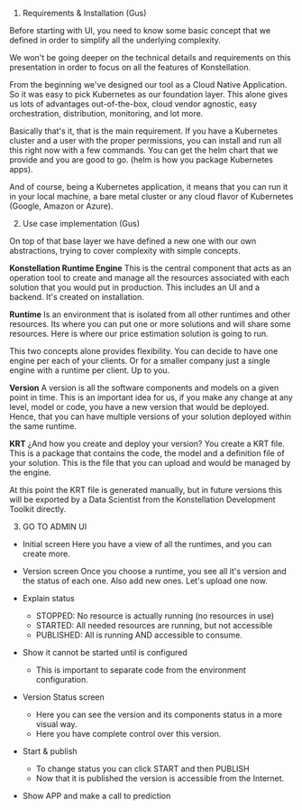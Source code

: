 
1.  Requirements & Installation (Gus)

Before starting with UI, you need to know some basic concept that we defined in order to simplify all the underlying complexity. 

We won't be going deeper on the technical details and requirements on this presentation in order to focus on all the features of Konstellation. 

From the beginning we've designed our tool as a Cloud Native Application. So it was easy to pick Kubernetes as our foundation layer. This alone gives us lots of advantages out-of-the-box, cloud vendor agnostic, easy orchestration, distribution, monitoring, and lot more.

Basically that's it, that is the main requirement. If you have a Kubernetes cluster and a user with the proper permissions, you can install and run all this right now with a few commands. You can get the helm chart that we provide and you are good to go. (helm is how you package Kubernetes apps).

And of course, being a Kubernetes application, it means that you can run it in your local machine, a bare metal cluster or any cloud flavor of Kubernetes (Google, Amazon or Azure).


2.  Use case implementation (Gus)

On top of that base layer we have defined a new one with our own abstractions, trying to cover complexity with simple concepts.


**Konstellation Runtime Engine** 
	This is the central component that acts as an operation tool to create and manage all the resources associated with each solution that you would put in production. This includes an UI and a backend. It's created on installation.

 **Runtime**
Is an environment that is isolated from all other runtimes and other resources. Its where you can put one or more solutions and will share some resources. Here is where our price estimation solution is going to run. 

This two concepts alone provides flexibility. You can decide to have one engine per each of your clients. Or for a smaller company just a single engine with a runtime per client. Up to you.

**Version**
A version is all the software components and models on a given point in time. This is an important idea for us, if you make any change at any level, model or code, you have a new version that would be deployed. Hence, that you can have multiple versions of your solution deployed within the same runtime.

**KRT** 
¿And how you create and deploy your version? You create a KRT file. This is a package that contains the code, the model and a definition file of your solution. This is the file that you can upload and would be managed by the engine.

At this point the KRT file is generated manually, but in future versions this will be exported by a Data Scientist from the Konstellation Development Toolkit directly. 


3.  GO TO ADMIN UI

- Initial screen
Here you have a view of all the runtimes, and you can create more.

- Version screen
Once you choose a runtime, you see all it's version and the status of each one. Also add new ones. Let's upload one now.

- Explain status
	- STOPPED: No resource is actually running (no resources in use)
	- STARTED: All needed resources are running, but not accessible
	- PUBLISHED: All is running AND accessible to consume.

- Show it cannot be started until is configured
	- This is important to separate code from the environment configuration.

- Version Status screen
	- Here you can see the version and its components status in a more visual way.
	- Here you have complete control over this version. 

- Start & publish
	- To change status you can click START and then PUBLISH
	- Now that it is published the version is accessible from the Internet.

- Show APP and make a call to prediction




<!--stackedit_data:
eyJoaXN0b3J5IjpbMTgxNTMwMTM3MywtMjA0MTAxNzEwMywxNj
k0MzMwMTA1LDE4OTczMjE5NzQsMTUxNjU0MjQ0Niw0NzI5MDAz
ODksLTE0NTAzODc3NTUsLTcxNjM4NTE3LDExODUyNDEwNDAsLT
E1NDkzMjU1MiwtMjAyNzk3NTkxN119
-->